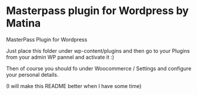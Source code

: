 # Masterpass plugin for Wordpress by Matina
MasterPass Plugin for Wordpress

Just place this folder under wp-content/plugins and then go to your Plugins from your admin WP pannel and activate it :)

Then of course you should fo under Woocommerce / Settings and configure your personal details.

(I will make this README better when I have some time)
